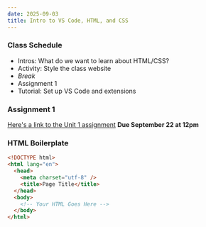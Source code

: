 ```yaml
---
date: 2025-09-03
title: Intro to VS Code, HTML, and CSS
---
```


### Class Schedule

* Intros: What do we want to learn about HTML/CSS?
* Activity: Style the class website
* *Break*
* Assignment 1
* Tutorial: Set up VS Code and extensions

### Assignment 1

[Here's a link to the Unit 1 assignment](/assignments/1-collage/) **Due September 22 at 12pm**

### HTML Boilerplate

```html
<!DOCTYPE html>
<html lang="en">
  <head>
    <meta charset="utf-8" />
    <title>Page Title</title>
  </head>
  <body>
    <!-- Your HTML Goes Here -->
  </body>
</html>
```